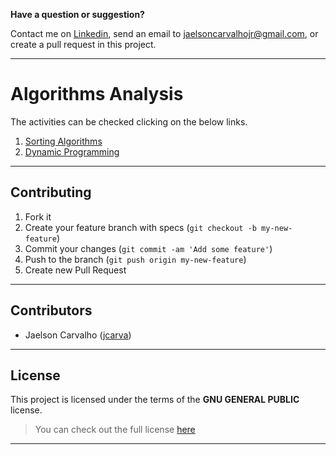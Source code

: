 **Have a question or suggestion?**
																					
Contact me on [Linkedin](https://www.linkedin.com/in/jaelson-carvalho-4b84a3a2), send an email to jaelsoncarvalhojr@gmail.com, or create a pull request in this project.

---

# Algorithms Analysis

The activities can be checked clicking on the below links.

1. [Sorting Algorithms](https://github.com/jcarva/algorithms/tree/master/sorting_algorithms)
2. [Dynamic Programming](https://github.com/jcarva/algorithms/tree/master/master/dynamic_programming)

---

## Contributing

1. Fork it
2. Create your feature branch with specs (`git checkout -b my-new-feature`)
3. Commit your changes (`git commit -am 'Add some feature'`)
4. Push to the branch (`git push origin my-new-feature`)
5. Create new Pull Request

---

## Contributors

* Jaelson Carvalho ([jcarva](https://github.com/jcarva))

---

## License

This project is licensed under the terms of the **GNU GENERAL PUBLIC** license.
>You can check out the full license [here](https://github.com/jcarva/algorithms/blob/master/LICENSE)

---
